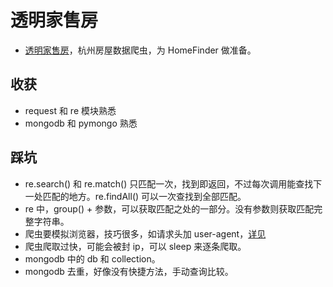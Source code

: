 # 透明家售房
- [透明家售房](http://jia3.tmsf.com/web3/index.html)，杭州房屋数据爬虫，为 HomeFinder 做准备。

## 收获
- request 和 re 模块熟悉
- mongodb 和 pymongo 熟悉

## 踩坑
- re.search() 和 re.match() 只匹配一次，找到即返回，不过每次调用能查找下一处匹配的地方。re.findAll() 可以一次查找到全部匹配。
- re 中，group() + 参数，可以获取匹配之处的一部分。没有参数则获取匹配完整字符串。
- 爬虫要模拟浏览器，技巧很多，如请求头加 user-agent，[详见](https://my.oschina.net/jhao104/blog/647308?fromerr=LEc4jbps)
- 爬虫爬取过快，可能会被封 ip，可以 sleep 来逐条爬取。
- mongodb 中的 db 和 collection。
- mongodb 去重，好像没有快捷方法，手动查询比较。